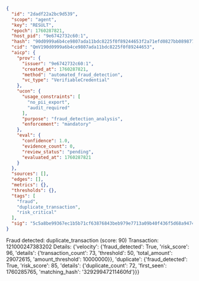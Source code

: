 ```json
{
  "id": "2dadf22a2bc9d539",
  "scope": "agent",
  "key": "RESULT",
  "epoch": 1760287821,
  "host_pid": "9e6742732c60:1",
  "hash": "90d0999a6b4ce9807ada11bdc8225f0f89244653f2a71efd0827bb089877aac5",
  "cid": "QmV190d0999a6b4ce9807ada11bdc8225f0f89244653",
  "aicp": {
    "prov": {
      "issuer": "9e6742732c60:1",
      "created_at": 1760287821,
      "method": "automated_fraud_detection",
      "vc_type": "VerifiableCredential"
    },
    "ucon": {
      "usage_constraints": [
        "no_pii_export",
        "audit_required"
      ],
      "purpose": "fraud_detection_analysis",
      "enforcement": "mandatory"
    },
    "eval": {
      "confidence": 1.0,
      "evidence_count": 0,
      "review_status": "pending",
      "evaluated_at": 1760287821
    }
  },
  "sources": [],
  "edges": [],
  "metrics": {},
  "thresholds": {},
  "tags": [
    "fraud",
    "duplicate_transaction",
    "risk_critical"
  ],
  "sig": "5c5a8be99367ec1b5b71cf63876843beb979e7713a09b40f436f5d68a9474f37"
}
```

Fraud detected: duplicate_transaction (score: 90)
Transaction: 121000247383202
Details: {'velocity': {'fraud_detected': True, 'risk_score': 96, 'details': {'transaction_count': 73, 'threshold': 50, 'total_amount': 29072615, 'amount_threshold': 10000000}}, 'duplicate': {'fraud_detected': True, 'risk_score': 85, 'details': {'duplicate_count': 72, 'first_seen': 1760285765, 'matching_hash': '32929947211460fd'}}}